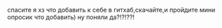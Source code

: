 спасите я хз что добавить к себе в гитхаб,скачайте,и пройдите мини опросик что добавить)
ну поняли да?!?!??!
